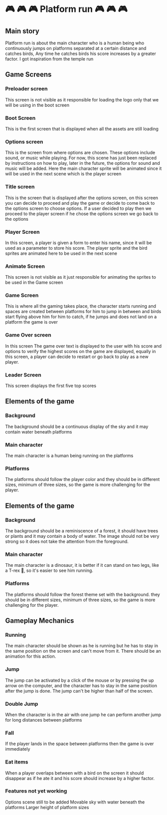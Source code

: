 #  🎮 🎮 🎮 Platform run  🎮 🎮 🎮

## Main story
Platform run is about the main character who is a human being who continuously jumps on platforms separated at a certain distance and catches birds, Any time he catches birds his score increases by a greater factor. I got inspiration from the temple run

## Game Screens
### Preloader screen 
This screen is not visible as it responsible for loading the logo only that we will be using in the boot screen

### Boot Screen

This is the first screen that is displayed when all the assets are still loading


### Options screen

This is the screen from where options are chosen. These options include sound, or music while playing. For now, this scene has just been replaced by instructions on how to play, later in the future, the options for sound and music will be added. Here the main character sprite will be animated since it will be used in the next scene which is the player  screen

### Title screen

This is the screen that is displayed after the options screen, on this screen you can decide to proceed and play the game or decide to come back to the options screen to choose options. If a user decided to play then we proceed to the player screen if he chose the options screen we go back to the options

### Player Screen
In this screen, a player is given a form to enter his name, since it will be used as a parameter to store his score. The player sprite and the bird sprites are animated here to be used in the next scene

### Animate Screen
This screen is not visible as it just responsible for animating the sprites to be used in the Game screen

### Game Screen
This is where all the gaming takes place, the character starts running and spaces are created between platforms for him to jump in between and birds start flying above him for him to catch, if he jumps and does not land on a platform the game is over 
### Game Over screen
In this screen The game over text is displayed to the user with his score and options to verify the highest scores on the game are displayed, equally in this screen, a player can decide to restart or go back to play as a new player.

### Leader Screen
This screen displays the first five top scores 

## Elements of the game
### Background
The background should be a continuous display of the sky and it may contain water beneath platforms
### Main character
The main character is a human being running on the platforms

### Platforms

The platforms should follow the player color and they should be in different sizes, minimum of three sizes, so the game is more challenging for the player.







## Elements of the game

### Background

The background should be a reminiscence of a forest, it should have trees or plants and it may contain a body of water. The image should not be very strong so it does not take the attention from the foreground.

### Main character

The main character is a dinosaur, it is better if it can stand on two legs, like a T-rex 🦖, so it's easier to see him running.

### Platforms

The platforms should follow the forest theme set with the background. they should be in different sizes, minimum of three sizes, so the game is more challenging for the player.

## Gameplay Mechanics

### Running

The main character should be shown as he is running but he has to stay in the same position on the screen and can't move from it. There should be an animation for this action.

### Jump

The jump can be activated by a click of the mouse or by pressing the up arrow on the computer, and the character has to stay in the same position after the jump is done. The jump can't be higher than half of the screen.


### Double Jump

When the character is in the air with one jump he can perform another jump for long distances between platforms

### Fall

If the player lands in the space between platforms then the game is over immediately

### Eat items
When a player overlaps between with a bird on the screen it should disappear as if he ate it and his score should increase by a higher factor.

### Features not yet working
Options scene still to be added
 Movable sky with water beneath the platforms 
Larger height of platform sizes

